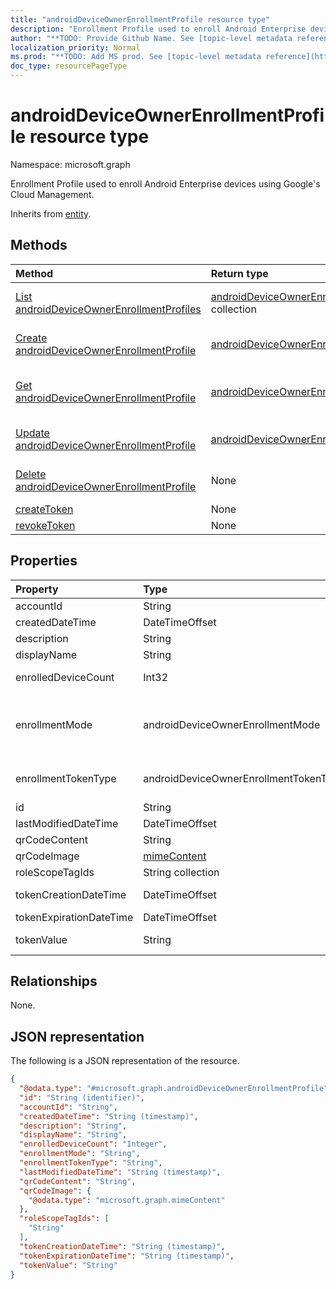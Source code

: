 ```yaml
---
title: "androidDeviceOwnerEnrollmentProfile resource type"
description: "Enrollment Profile used to enroll Android Enterprise devices using Google's Cloud Management."
author: "**TODO: Provide Github Name. See [topic-level metadata reference](https://msgo.azurewebsites.net/add/document/guidelines/metadata.html#topic-level-metadata)**"
localization_priority: Normal
ms.prod: "**TODO: Add MS prod. See [topic-level metadata reference](https://msgo.azurewebsites.net/add/document/guidelines/metadata.html#topic-level-metadata)**"
doc_type: resourcePageType
---
```


# androidDeviceOwnerEnrollmentProfile resource type

Namespace: microsoft.graph



Enrollment Profile used to enroll Android Enterprise devices using Google's Cloud Management.


Inherits from [entity](../resources/entity.md).

## Methods
|Method|Return type|Description|
|:---|:---|:---|
|[List androidDeviceOwnerEnrollmentProfiles](../api/androiddeviceownerenrollmentprofile-list.md)|[androidDeviceOwnerEnrollmentProfile](../resources/androiddeviceownerenrollmentprofile.md) collection|Get a list of the [androidDeviceOwnerEnrollmentProfile](../resources/androiddeviceownerenrollmentprofile.md) objects and their properties.|
|[Create androidDeviceOwnerEnrollmentProfile](../api/androiddeviceownerenrollmentprofile-create.md)|[androidDeviceOwnerEnrollmentProfile](../resources/androiddeviceownerenrollmentprofile.md)|Create a new [androidDeviceOwnerEnrollmentProfile](../resources/androiddeviceownerenrollmentprofile.md) object.|
|[Get androidDeviceOwnerEnrollmentProfile](../api/androiddeviceownerenrollmentprofile-get.md)|[androidDeviceOwnerEnrollmentProfile](../resources/androiddeviceownerenrollmentprofile.md)|Read the properties and relationships of an [androidDeviceOwnerEnrollmentProfile](../resources/androiddeviceownerenrollmentprofile.md) object.|
|[Update androidDeviceOwnerEnrollmentProfile](../api/androiddeviceownerenrollmentprofile-update.md)|[androidDeviceOwnerEnrollmentProfile](../resources/androiddeviceownerenrollmentprofile.md)|Update the properties of an [androidDeviceOwnerEnrollmentProfile](../resources/androiddeviceownerenrollmentprofile.md) object.|
|[Delete androidDeviceOwnerEnrollmentProfile](../api/androiddeviceownerenrollmentprofile-delete.md)|None|Deletes an [androidDeviceOwnerEnrollmentProfile](../resources/androiddeviceownerenrollmentprofile.md) object.|
|[createToken](../api/androiddeviceownerenrollmentprofile-createtoken.md)|None|**TODO: Add Description**|
|[revokeToken](../api/androiddeviceownerenrollmentprofile-revoketoken.md)|None|**TODO: Add Description**|

## Properties
|Property|Type|Description|
|:---|:---|:---|
|accountId|String|Tenant GUID the enrollment profile belongs to.|
|createdDateTime|DateTimeOffset|Date time the enrollment profile was created.|
|description|String|Description for the enrollment profile.|
|displayName|String|Display name for the enrollment profile.|
|enrolledDeviceCount|Int32|Total number of Android devices that have enrolled using this enrollment profile.|
|enrollmentMode|androidDeviceOwnerEnrollmentMode|The enrollment mode of devices that use this enrollment profile. Possible values are: `corporateOwnedDedicatedDevice`, `corporateOwnedFullyManaged`, `corporateOwnedWorkProfile`.|
|enrollmentTokenType|androidDeviceOwnerEnrollmentTokenType|The enrollment token type for an enrollment profile. Possible values are: `default`, `corporateOwnedDedicatedDeviceWithAzureADSharedMode`.|
|id|String|**TODO: Add Description** Inherited from [entity](../resources/entity.md)|
|lastModifiedDateTime|DateTimeOffset|Date time the enrollment profile was last modified.|
|qrCodeContent|String|String used to generate a QR code for the token.|
|qrCodeImage|[mimeContent](../resources/mimecontent.md)|String used to generate a QR code for the token.|
|roleScopeTagIds|String collection|List of Scope Tags for this Entity instance.|
|tokenCreationDateTime|DateTimeOffset|Date time the most recently created token was created.|
|tokenExpirationDateTime|DateTimeOffset|Date time the most recently created token will expire.|
|tokenValue|String|Value of the most recently created token for this enrollment profile.|

## Relationships
None.

## JSON representation
The following is a JSON representation of the resource.
<!-- {
  "blockType": "resource",
  "keyProperty": "id",
  "@odata.type": "microsoft.graph.androidDeviceOwnerEnrollmentProfile",
  "baseType": "microsoft.graph.entity",
  "openType": false
}
-->
``` json
{
  "@odata.type": "#microsoft.graph.androidDeviceOwnerEnrollmentProfile",
  "id": "String (identifier)",
  "accountId": "String",
  "createdDateTime": "String (timestamp)",
  "description": "String",
  "displayName": "String",
  "enrolledDeviceCount": "Integer",
  "enrollmentMode": "String",
  "enrollmentTokenType": "String",
  "lastModifiedDateTime": "String (timestamp)",
  "qrCodeContent": "String",
  "qrCodeImage": {
    "@odata.type": "microsoft.graph.mimeContent"
  },
  "roleScopeTagIds": [
    "String"
  ],
  "tokenCreationDateTime": "String (timestamp)",
  "tokenExpirationDateTime": "String (timestamp)",
  "tokenValue": "String"
}
```

